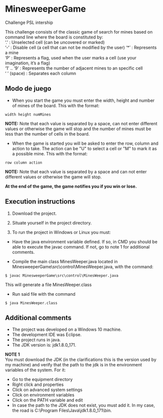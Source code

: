 # MinesweeperGame
Challenge PSL intership  

This challenge consists of the classic game of search for mines based on command line where the board is constituted by:  
‘.’ : Unselected cell (can be uncovered or marked)  
‘-’ : Disable cell (a cell that can not be modified by the user)
‘*’ : Represents a mine  
‘P’ : Represents a flag, used when the user marks a cell (use your imagination, it’s a flag)  
‘1’ .. ‘9’ : Represents the number of adjacent mines to an specific cell  
‘ ’ (space) : Separates each column  


## Modo de juego  
* When you start the game you must enter the width, height and number of mines of the board. This with the format:  
```
width height numMines  
```  
**NOTE:** Note that each value is separated by a space, can not enter different values ​​or otherwise the game will stop and the number of mines must be less than the number of cells in the board.
  
  
* When the game is started you will be asked to enter the row, column and action to take. The action can be "U" to select a cell or "M" to mark it as a possible mine. This with the format:  
``` 
row column action  
```  
**NOTE:** Note that each value is separated by a space and can not enter different values ​​or otherwise the game will stop.  
  
**At the end of the game, the game notifies you if you win or lose.**



## Execution instructions 
1. Download the project.
2. Situate yourself in the project directory.

3. To run the project in Windows or Linux you must:

* Have the java environment variable defined. If so, in CMD you should be able to execute the javac command. If not, go to note 1 for additional comments.

* Compile the main class MinesWeeper.java located in MinesweeperGame\src\control\MinesWeeper.java, with the command:  
```
$ javac MinesweeperGame\src\control\MinesWeeper.java
```

This will generate a file MinesWeeper.class

* Run said file with the command  
```
$ java MinesWeeper.class
```
 
 
## Additional comments
* The project was developed on a Windows 10 machine.
* The development IDE was Eclipse.
* The project runs in java.
* The JDK version is: jdk1.8.0_171.

**NOTE 1**  
You must download the JDK (in the clarifications this is the version used by my machine) and verify that the path to the jdk is in the environment variables of the system. For it:
- Go to the equipment directory
- Right click and properties
- Click on advanced system settings
- Click on environment variables
- Click on the PATH variable and edit
- In case the path to the JDK does not exist, you must add it. In my case, the road is C:\Program Files\Java\jdk1.8.0_171\bin.
